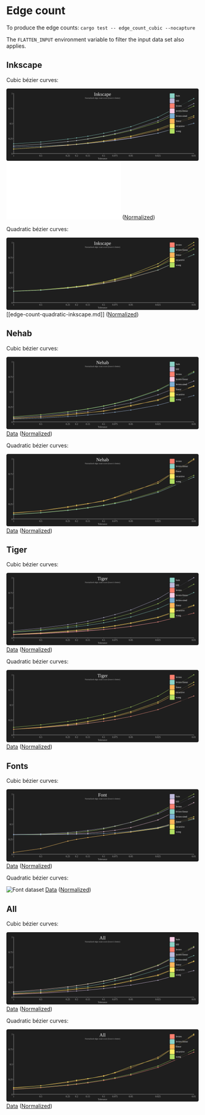 # Edge count

To produce the edge counts: `cargo test -- edge_count_cubic --nocapture`

The `FLATTEN_INPUT` environment variable to filter the input data set also applies.


## Inkscape

Cubic bézier curves:

![Inkscape dataset](edge-count-cubic-inkscape.svg)
![Data](edge-count-cubic-inkscape.md) ([Normalized](edge-count-cubic-inkscape-normalized.md))

Quadratic bézier curves:

![Inkscape dataset](edge-count-quadratic-inkscape.svg)
[[edge-count-quadratic-inkscape.md]] ([Normalized](edge-count-quadratic-inkscape-normalized.md))


## Nehab

Cubic bézier curves:

![Nehab dataset](edge-count-cubic-nehab.svg)
[Data](edge-count-cubic-nehab.md) ([Normalized](edge-count-cubic-nehab-normalized.md))

Quadratic bézier curves:

![Nehab dataset](edge-count-quadratic-nehab.svg)
[Data](edge-count-quadratic-nehab.md) ([Normalized](edge-count-quadratic-nehab-normalized.md))

## Tiger

Cubic bézier curves:

![Tiger dataset](edge-count-cubic-tiger.svg)
[Data](edge-count-cubic-tiger.md) ([Normalized](edge-count-cubic-tiger-normalized.md))


Quadratic bézier curves:

![Tiger dataset](edge-count-quadratic-tiger.svg)
[Data](edge-count-quadratic-tiger.md) ([Normalized](edge-count-quadratic-tiger-normalized.md))


## Fonts

Cubic bézier curves:

![Fonts dataset](edge-count-cubic-font.svg)
[Data](edge-count-cubic-font.md) ([Normalized](edge-count-cubic-font-normalized.md))

Quadratic bézier curves:

![Font dataset](edge-count-font-all.svg)
[Data](edge-count-font-all.md) ([Normalized](edge-count-font-all-normalized.md))


## All

Cubic bézier curves:

![Merged dataset](edge-count-cubic-all.svg)
[Data](edge-count-cubic-all.md) ([Normalized](edge-count-cubic-all-normalized.md))

Quadratic bézier curves:

![Merged dataset](edge-count-quadratic-all.svg)
[Data](edge-count-quadratic-all.md) ([Normalized](edge-count-quadratic-all-normalized.md))

